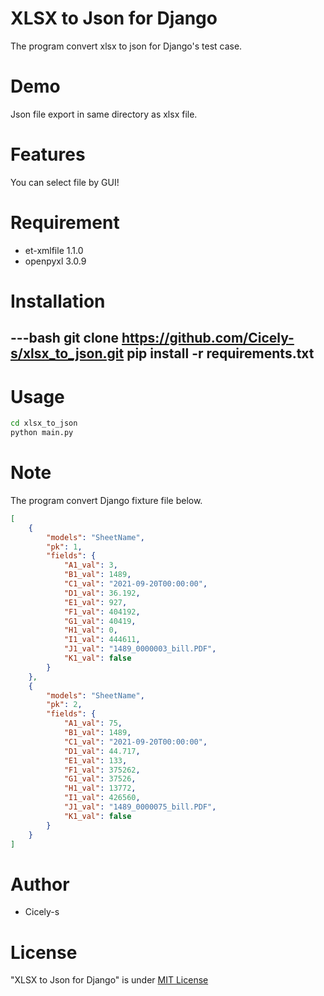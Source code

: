 # XLSX to Json for Django
The program convert xlsx to json for Django's test case.

# Demo
Json file export in same directory as xlsx file.

# Features
You can select file by GUI!

# Requirement
- et-xmlfile 1.1.0
- openpyxl 3.0.9

# Installation
---bash
git clone https://github.com/Cicely-s/xlsx_to_json.git
pip install -r requirements.txt
---

# Usage
```bash
cd xlsx_to_json
python main.py
```

# Note
The program convert Django fixture file below.
```fixture.json
[
    {
        "models": "SheetName",
        "pk": 1,
        "fields": {
            "A1_val": 3,
            "B1_val": 1489,
            "C1_val": "2021-09-20T00:00:00",
            "D1_val": 36.192,
            "E1_val": 927,
            "F1_val": 404192,
            "G1_val": 40419,
            "H1_val": 0,
            "I1_val": 444611,
            "J1_val": "1489_0000003_bill.PDF",
            "K1_val": false
        }
    },
    {
        "models": "SheetName",
        "pk": 2,
        "fields": {
            "A1_val": 75,
            "B1_val": 1489,
            "C1_val": "2021-09-20T00:00:00",
            "D1_val": 44.717,
            "E1_val": 133,
            "F1_val": 375262,
            "G1_val": 37526,
            "H1_val": 13772,
            "I1_val": 426560,
            "J1_val": "1489_0000075_bill.PDF",
            "K1_val": false
        }
    }
]
```

# Author
- Cicely-s

# License
"XLSX to Json for Django" is under [MIT License](https://en.wikipedia.org/wiki/MIT_License)
